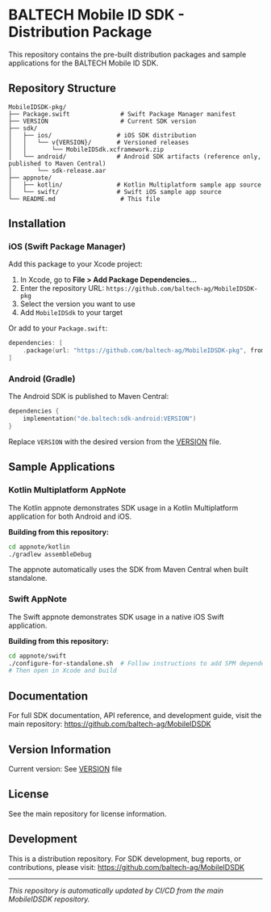 # BALTECH Mobile ID SDK - Distribution Package

This repository contains the pre-built distribution packages and sample applications for the BALTECH Mobile ID SDK.

## Repository Structure

```
MobileIDSDK-pkg/
├── Package.swift              # Swift Package Manager manifest
├── VERSION                    # Current SDK version
├── sdk/
│   ├── ios/                  # iOS SDK distribution
│   │   └── v{VERSION}/       # Versioned releases
│   │       └── MobileIDSdk.xcframework.zip
│   └── android/              # Android SDK artifacts (reference only, published to Maven Central)
│       └── sdk-release.aar
├── appnote/
│   ├── kotlin/               # Kotlin Multiplatform sample app source
│   └── swift/                # Swift iOS sample app source
└── README.md                  # This file
```

## Installation

### iOS (Swift Package Manager)

Add this package to your Xcode project:

1. In Xcode, go to **File > Add Package Dependencies...**
2. Enter the repository URL: `https://github.com/baltech-ag/MobileIDSDK-pkg`
3. Select the version you want to use
4. Add `MobileIDSdk` to your target

Or add to your `Package.swift`:

```swift
dependencies: [
    .package(url: "https://github.com/baltech-ag/MobileIDSDK-pkg", from: "0.1.0")
]
```

### Android (Gradle)

The Android SDK is published to Maven Central:

```kotlin
dependencies {
    implementation("de.baltech:sdk-android:VERSION")
}
```

Replace `VERSION` with the desired version from the [VERSION](VERSION) file.

## Sample Applications

### Kotlin Multiplatform AppNote

The Kotlin appnote demonstrates SDK usage in a Kotlin Multiplatform application for both Android and iOS.

**Building from this repository:**

```bash
cd appnote/kotlin
./gradlew assembleDebug
```

The appnote automatically uses the SDK from Maven Central when built standalone.

### Swift AppNote

The Swift appnote demonstrates SDK usage in a native iOS Swift application.

**Building from this repository:**

```bash
cd appnote/swift
./configure-for-standalone.sh  # Follow instructions to add SPM dependency
# Then open in Xcode and build
```

## Documentation

For full SDK documentation, API reference, and development guide, visit the main repository:
https://github.com/baltech-ag/MobileIDSDK

## Version Information

Current version: See [VERSION](VERSION) file

## License

See the main repository for license information.

## Development

This is a distribution repository. For SDK development, bug reports, or contributions, please visit:
https://github.com/baltech-ag/MobileIDSDK

---

*This repository is automatically updated by CI/CD from the main MobileIDSDK repository.*
